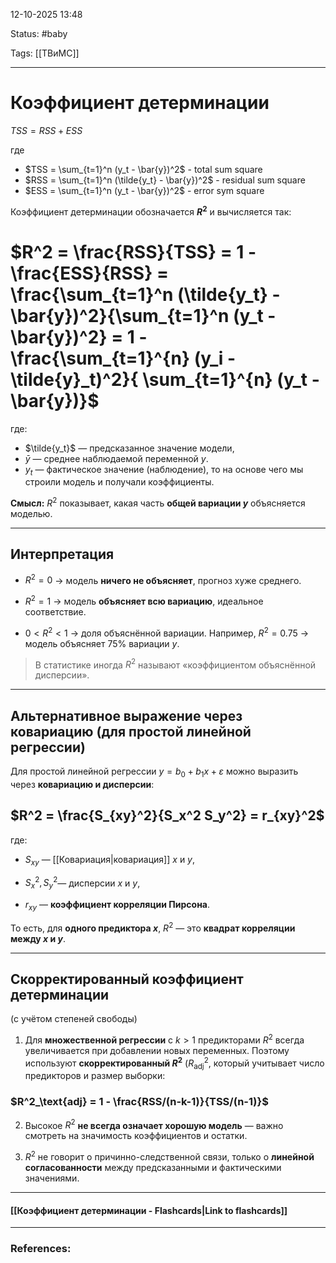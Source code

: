 
12-10-2025 13:48

Status: #baby 

Tags: [[ТВиМС]]

---
# Коэффициент детерминации

$TSS = RSS + ESS$

где
- $TSS = \sum_{t=1}^n (y_t - \bar{y})^2$ - total sum square
- $RSS = \sum_{t=1}^n (\tilde{y_t} - \bar{y})^2$ - residual sum square
- $ESS = \sum_{t=1}^n (y_t - \bar{y})^2$ - error sym square



Коэффициент детерминации обозначается **$R^2$** и вычисляется так:

# $R^2 = \frac{RSS}{TSS} = 1 - \frac{ESS}{RSS} = \frac{\sum_{t=1}^n (\tilde{y_t} - \bar{y})^2}{\sum_{t=1}^n (y_t - \bar{y})^2} = 1 - \frac{\sum_{t=1}^{n} (y_i - \tilde{y}_t)^2}{ \sum_{t=1}^{n} (y_t - \bar{y})}$

где:
- $\tilde{y_t}$​ — предсказанное значение модели,
- $\bar{y}$ — среднее наблюдаемой переменной $y$.
- $y_t$ — фактическое значение (наблюдение), то на основе чего мы строили модель и получали коэффициенты.

**Смысл:** $R^2$ показывает, какая часть **общей вариации $y$** объясняется моделью.

---

## Интерпретация

- $R^2 = 0$ → модель **ничего не объясняет**, прогноз хуже среднего.
    
- $R^2 = 1$ → модель **объясняет всю вариацию**, идеальное соответствие.
    
- $0 < R^2 < 1$ → доля объяснённой вариации. Например, $R^2 = 0.75$ → модель объясняет 75% вариации $y$.
    

> В статистике иногда $R^2$ называют «коэффициентом объяснённой дисперсии».


---

## Альтернативное выражение через ковариацию (для простой линейной регрессии)

Для простой линейной регрессии $y = b_0 + b_1 x + \varepsilon$ можно выразить через **ковариацию и дисперсии**:
## $R^2 = \frac{S_{xy}^2}{S_x^2 S_y^2} = r_{xy}^2$​

где:

- $S_{xy}$​ — [[Ковариация|ковариация]] $x$ и $y$,
    
- $S_x^2, S_y^2$​ — дисперсии $x$ и $y$,
    
- $r_{xy}$ — **коэффициент корреляции Пирсона**.
    

То есть, для **одного предиктора $x$**, $R^2$ — это **квадрат корреляции между $x$ и $y$**.


---
## Скорректированный коэффициент детерминации

(с учётом степеней свободы)


1. Для **множественной регрессии** с $k > 1$ предикторами  $R^2$ всегда увеличивается при добавлении новых переменных. Поэтому используют **скорректированный $R^2$** ($R^2_\text{adj}$, который учитывает число предикторов и размер выборки:

### $R^2_\text{adj} = 1 - \frac{RSS/(n-k-1)}{TSS/(n-1)}$

2. Высокое $R^2$ **не всегда означает хорошую модель** — важно смотреть на значимость коэффициентов и остатки.
    
3. $R^2$ не говорит о причинно-следственной связи, только о **линейной согласованности** между предсказанными и фактическими значениями.


----
#### [[Коэффициент детерминации - Flashcards|Link to flashcards]]



---
### References:

